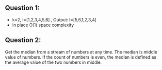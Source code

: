 ## Question 1:
- k=2, l=[1,2,3,4,5,6] , Output: l=[5,6,1,2,3,4] 
- In place O(1) space complexity

## Question 2: 
Get the median from a stream of numbers at any time. The median is middle value of numbers. If the count of numbers is even, the median is defined as the average value of the two numbers in middle.

